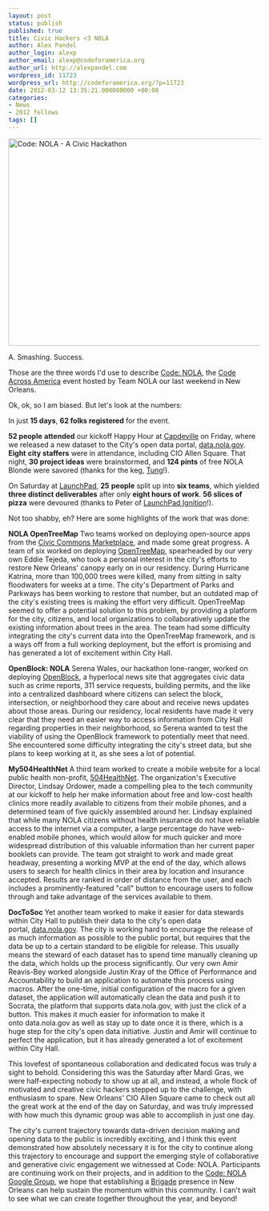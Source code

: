 ```yaml
---
layout: post
status: publish
published: true
title: Civic Hackers <3 NOLA
author: Alex Pandel
author_login: alexp
author_email: alexp@codeforamerica.org
author_url: http://alexpandel.com
wordpress_id: 11723
wordpress_url: http://codeforamerica.org/?p=11723
date: 2012-03-12 13:35:21.000000000 +00:00
categories:
- News
- 2012 fellows
tags: []
---
```

<a href="http://codeforamerica.org/wp-content/uploads/2012/03/IMG_3945b1.jpg"><img class="alignleft size-full wp-image-11762" title="Code: NOLA - A Civic Hackathon" src="http://codeforamerica.org/wp-content/uploads/2012/03/IMG_3945b1.jpg" alt="Code: NOLA - A Civic Hackathon" width="620" height="414" /></a>

A. Smashing. Success.

Those are the three words I'd use to describe <a href="http://codenola.eventbrite.com/">Code: NOLA</a>, the <a href="http://codeforamerica.org/code-across-america/">Code Across America</a> event hosted by Team NOLA our last weekend in New Orleans.

Ok, ok, so I am biased. But let's look at the numbers:

In just <strong>15 days</strong>, <strong>62 folks registered</strong> for the event.

<strong>52 people</strong> <strong>attended</strong> our kickoff Happy Hour at <a href="http://www.capdevillenola.com/">Capdeville</a> on Friday, where we released a new dataset to the City's open data portal, <a href="http://data.nola.gov/">data.nola.gov</a>. <strong>Eight</strong> <strong>city staffers</strong> were in attendance, including CIO Allen Square. That night, <strong>30 project ideas</strong> were brainstormed, and <strong>124 pints</strong> of free NOLA Blonde were savored (thanks for the keg, <a href="http://tung.ly/">Tung</a>!).

On Saturday at <a href="http://launchpadnola.com/">LaunchPad</a>, <strong>25</strong> <strong>people</strong> split up into <strong>six teams</strong>, which yielded <strong>three distinct deliverables</strong> after only <strong>eight hours of work</strong>. <strong>56 slices of pizza</strong> were devoured (thanks to Peter of <a href="http://launchpadignition.com/">LaunchPad Ignition</a>!).

Not too shabby, eh? Here are some highlights of the work that was done:

<strong>NOLA OpenTreeMap</strong>
Two teams worked on deploying open-source apps from the <a href="http://marketplace.civiccommons.org/">Civic Commons Marketplace</a>, and made some great progress. A team of six worked on deploying <a href="http://marketplace.civiccommons.org/apps/opentreemap">OpenTreeMap</a>, spearheaded by our very own Eddie Tejeda, who took a personal interest in the city's efforts to restore New Orleans' canopy early on in our residency. During Hurricane Katrina, more than 100,000 trees were killed, many from sitting in salty floodwaters for weeks at a time. The city's Department of Parks and Parkways has been working to restore that number, but an outdated map of the city's existing trees is making the effort very difficult. OpenTreeMap seemed to offer a potential solution to this problem, by providing a platform for the city, citizens, and local organizations to collaboratively update the existing information about trees in the area. The team had some difficulty integrating the city's current data into the OpenTreeMap framework, and is a ways off from a full working deployment, but the effort is promising and has generated a lot of excitement within City Hall.

<strong>OpenBlock: NOLA</strong>
Serena Wales, our hackathon lone-ranger, worked on deploying <a href="http://marketplace.civiccommons.org/apps/openblock">OpenBlock</a>, a hyperlocal news site that aggregates civic data such as crime reports, 311 service requests, building permits, and the like into a centralized dashboard where citizens can select the block, intersection, or neighborhood they care about and receive news updates about those areas. During our residency, local residents have made it very clear that they need an easier way to access information from City Hall regarding properties in their neighborhood, so Serena wanted to test the viability of using the OpenBlock framework to potentially meet that need. She encountered some difficulty integrating the city's street data, but she plans to keep working at it, as she sees a lot of potential.

<strong>My504HealthNet</strong>
A third team worked to create a mobile website for a local public health non-profit, <a href="http://www.504healthnet.org/">504HealthNet</a>. The organization's Executive Director, Lindsay Ordower, made a compelling plea to the tech community at our kickoff to help her make information about free and low-cost health clinics more readily available to citizens from their mobile phones, and a determined team of five quickly assembled around her. Lindsay explained that while many NOLA citizens without health insurance do not have reliable access to the internet via a computer, a large percentage do have web-enabled mobile phones, which would allow for much quicker and more widespread distribution of this valuable information than her current paper booklets can provide. The team got straight to work and made great headway, presenting a working MVP at the end of the day, which allows users to search for health clinics in their area by location and insurance accepted. Results are ranked in order of distance from the user, and each includes a prominently-featured "call" button to encourage users to follow through and take advantage of the services available to them.

<strong>DocToSoc</strong>
Yet another team worked to make it easier for data stewards within City Hall to publish their data to the city's open data portal, <a href="http://data.nola.gov/">data.nola.gov</a>. The city is working hard to encourage the release of as much information as possible to the public portal, but requires that the data be up to a certain standard to be eligible for release. This usually means the steward of each dataset has to spend time manually cleaning up the data, which holds up the process significantly. Our very own Amir Reavis-Bey worked alongside Justin Kray of the Office of Performance and Accountability to build an application to automate this process using macros. After the one-time, initial configuration of the macro for a given dataset, the application will automatically clean the data and push it to Socrata, the platform that supports data.nola.gov, with just the click of a button. This makes it much easier for information to make it onto data.nola.gov as well as stay up to date once it is there, which is a huge step for the city's open data initiative. Justin and Amir will continue to perfect the application, but it has already generated a lot of excitement within City Hall.

This lovefest of spontaneous collaboration and dedicated focus was truly a sight to behold. Considering this was the Saturday after Mardi Gras, we were half-expecting nobody to show up at all, and instead, a whole flock of motivated and creative civic hackers stepped up to the challenge, with enthusiasm to spare. New Orleans' CIO Allen Square came to check out all the great work at the end of the day on Saturday, and was truly impressed with how much this dynamic group was able to accomplish in just one day.

The city's current trajectory towards data-driven decision making and opening data to the public is incredibly exciting, and I think this event demonstrated how absolutely necessary it is for the city to continue along this trajectory to encourage and support the emerging style of collaborative and generative civic engagement we witnessed at Code: NOLA. Participants are continuing work on their projects, and in addition to the <a href="http://groups.google.com/group/codenola?hl=en">Code: NOLA Google Group</a>, we hope that establishing a <a href="http://www.codeforamerica.org/brigade">Brigade</a> presence in New Orleans can help sustain the momentum within this community. I can't wait to see what we can create together throughout the year, and beyond!
